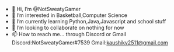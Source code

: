 - 👋 Hi, I’m @NotSweatyGamer
- 👀 I’m interested in Basketball,Computer Science
- 🌱 I’m currently learning Python,Java,Javascript and school stuff
- 💞️ I’m looking to collaborate on nothing for now
- 📫 How to reach me... 
      through Discord or Gmail
      Discord:NotSweatyGamer#7539
      Gmail:kaushikv2511@gmail.com

<!---
NotSweatyGamer/NotSweatyGamer is a ✨ special ✨ repository because its `README.md` (this file) appears on your GitHub profile.
You can click the Preview link to take a look at your changes.
--->
